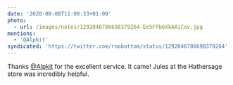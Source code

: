 ```yaml
---
date: '2020-08-08T11:08:33+01:00'
photo:
  - url: /images/notes/1292046786698379264-Ee5Ffb6XkAAiCov.jpg
mentions:
  - '@Alpkit'
syndicated: 'https://twitter.com/roobottom/status/1292046786698379264'
---
```

Thanks [@Alpkit](https://twitter.com/@Alpkit) for the excellent service. It came! Jules at the Hathersage store was incredibly helpful. 

